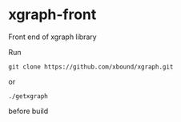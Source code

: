 # xgraph-front
Front end of xgraph library

Run
```
git clone https://github.com/xbound/xgraph.git
```
or
```
./getxgraph
```
before build
